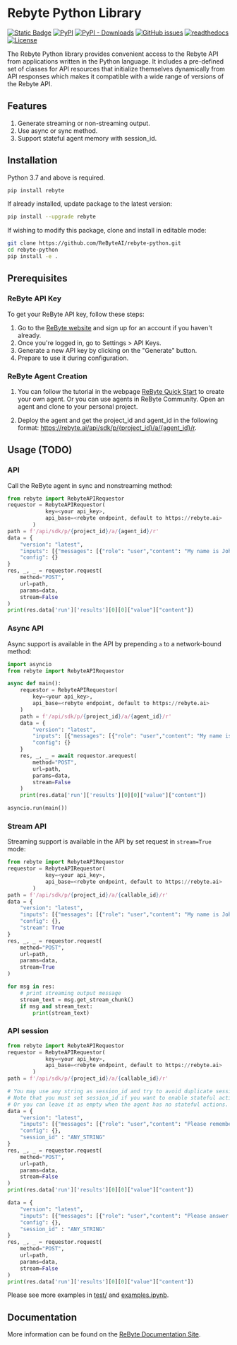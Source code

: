 # Rebyte Python Library

[![Static Badge](https://img.shields.io/badge/discord-Join_Chat-blue?&color=blue)](https://rebyte.ai/join-discord)
[![PyPI](https://img.shields.io/pypi/v/rebyte.svg)](https://pypi.python.org/pypi/rebyte)
[![PyPI - Downloads](https://img.shields.io/pypi/dm/rebyte)](https://pypi.python.org/pypi/rebyte)
[![GitHub issues](https://img.shields.io/github/issues/ReByteAI/bug-tracker)](https://rebyte.ai/feedback)
[![readthedocs](https://img.shields.io/badge/docs-stable-brightgreen.svg?style=flat)](https://rebyte-ai.gitbook.io/rebyte/)
[![License](https://img.shields.io/badge/license-MIT-brightgreen.svg)](https://opensource.org/licenses/MIT)

The Rebyte Python library provides convenient access to the Rebyte API
from applications written in the Python language. It includes a
pre-defined set of classes for API resources that initialize
themselves dynamically from API responses which makes it compatible
with a wide range of versions of the Rebyte API.

## Features

1. Generate streaming or non-streaming output.
2. Use async or sync method.
3. Support stateful agent memory with session_id.

## Installation

Python 3.7 and above is required.

```sh
pip install rebyte
```

If already installed, update package to the latest version:

```sh
pip install --upgrade rebyte
```

If wishing to modify this package, clone and install in editable mode:

```sh
git clone https://github.com/ReByteAI/rebyte-python.git
cd rebyte-python
pip install -e .
```

## Prerequisites

### ReByte API Key

To get your ReByte API key, follow these steps:

1. Go to the [ReByte website](https://rebyte.ai/) and sign up for an account if you haven't already.
2. Once you're logged in, go to Settings > API Keys.
3. Generate a new API key by clicking on the "Generate" button.
4. Prepare to use it during configuration.

### ReByte Agent Creation

1. You can follow the tutorial in the webpage [ReByte Quick Start](https://rebyte-ai.gitbook.io/rbyte/agents/quick-start) to create your own agent. Or you can use agents in ReByte Community. Open an agent and clone to your personal project.

2. Deploy the agent and get the project_id and agent_id in the following format: https://rebyte.ai/api/sdk/p/{project_id}/a/{agent_id}/r.

## Usage (TODO)

### API

Call the ReByte agent in sync and nonstreaming method:

```python
from rebyte import RebyteAPIRequestor
requestor = RebyteAPIRequestor(
            key=<your api_key>,
            api_base=<rebyte endpoint, default to https://rebyte.ai>
        )
path = f'/api/sdk/p/{project_id}/a/{agent_id}/r'
data = {
    "version": "latest",
    "inputs": [{"messages": [{"role": "user","content": "My name is John"}]}],
    "config": {}
}
res, _, _ = requestor.request(
    method="POST",
    url=path,
    params=data,
    stream=False
)
print(res.data['run']['results'][0][0]["value"]["content"])
```

### Async API

Async support is available in the API by prepending `a` to a network-bound method:

```python
import asyncio
from rebyte import RebyteAPIRequestor

async def main():
    requestor = RebyteAPIRequestor(
        key=<your api_key>,
        api_base=<rebyte endpoint, default to https://rebyte.ai>
    )
    path = f'/api/sdk/p/{project_id}/a/{agent_id}/r'
    data = {
        "version": "latest",
        "inputs": [{"messages": [{"role": "user","content": "My name is John"}]}],
        "config": {}
    }
    res, _, _ = await requestor.arequest(
        method="POST",
        url=path,
        params=data,
        stream=False
    )
    print(res.data['run']['results'][0][0]["value"]["content"])

asyncio.run(main())
```

### Stream API

Streaming support is available in the API by set request in `stream=True` mode:

```python
from rebyte import RebyteAPIRequestor
requestor = RebyteAPIRequestor(
            key=<your api_key>,
            api_base=<rebyte endpoint, default to https://rebyte.ai>
        )
path = f'/api/sdk/p/{project_id}/a/{callable_id}/r'
data = {
    "version": "latest",
    "inputs": [{"messages": [{"role": "user","content": "My name is John"}]}],
    "config": {},
    "stream": True
}
res, _, _ = requestor.request(
    method="POST",
    url=path,
    params=data,
    stream=True
)

for msg in res:
    # print streaming output message
    stream_text = msg.get_stream_chunk()
    if msg and stream_text:
        print(stream_text)
```

### API session

```python
from rebyte import RebyteAPIRequestor
requestor = RebyteAPIRequestor(
            key=<your api_key>,
            api_base=<rebyte endpoint, default to https://rebyte.ai>
        )
path = f'/api/sdk/p/{project_id}/a/{callable_id}/r'

# You may use any string as session_id and try to avoid duplicate session_ids
# Note that you must set session_id if you want to enable stateful actions, such as threads (aka, memory), in your agent.
# Or you can leave it as empty when the agent has no stateful actions.
data = {
    "version": "latest",
    "inputs": [{"messages": [{"role": "user","content": "Please remember: My name is John"}]}],
    "config": {},
    "session_id" : "ANY_STRING"
}
res, _, _ = requestor.request(
    method="POST",
    url=path,
    params=data,
    stream=False
)
print(res.data['run']['results'][0][0]["value"]["content"])

data = {
    "version": "latest",
    "inputs": [{"messages": [{"role": "user","content": "Please answer me: What is my name?"}]}],
    "config": {},
    "session_id" : "ANY_STRING"
}
res, _, _ = requestor.request(
    method="POST",
    url=path,
    params=data,
    stream=False
)
print(res.data['run']['results'][0][0]["value"]["content"])

```

Please see more examples in [test/](/test/) and [examples.ipynb](/examples.ipynb).

## Documentation

More information can be found on the [ReByte Documentation Site](https://rebyte-ai.gitbook.io/rebyte/).
